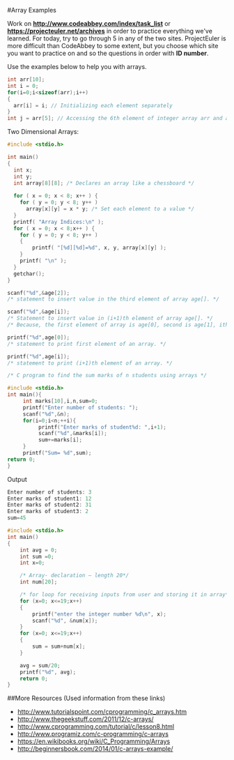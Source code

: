 #Array Examples

Work on __http://www.codeabbey.com/index/task_list__ or __https://projecteuler.net/archives__ in order to practice everything we've learned. For today, try to go through 5 in any of the two sites. ProjectEuler is more difficult than CodeAbbey to some extent, but you choose which site you want to practice on and so the questions in order with __ID number__.

Use the examples below to help you with arrays.

```c
int arr[10];
int i = 0;
for(i=0;i<sizeof(arr);i++) 
{ 
  arr[i] = i; // Initializing each element separately 
} 
int j = arr[5]; // Accessing the 6th element of integer array arr and assigning its value to integer 'j'. 
```

Two Dimensional Arrays:
```c
#include <stdio.h>

int main()
{
  int x;
  int y;
  int array[8][8]; /* Declares an array like a chessboard */
  
  for ( x = 0; x < 8; x++ ) {
    for ( y = 0; y < 8; y++ )
      array[x][y] = x * y; /* Set each element to a value */
  }
  printf( "Array Indices:\n" );
  for ( x = 0; x < 8;x++ ) {
    for ( y = 0; y < 8; y++ )
    {
        printf( "[%d][%d]=%d", x, y, array[x][y] );
    }
    printf( "\n" );
  }
  getchar();
}
```

```c
scanf("%d",&age[2]);
/* statement to insert value in the third element of array age[]. */

scanf("%d",&age[i]);
/* Statement to insert value in (i+1)th element of array age[]. */
/* Because, the first element of array is age[0], second is age[1], ith is age[i-1] and (i+1)th is age[i]. */

printf("%d",age[0]);
/* statement to print first element of an array. */

printf("%d",age[i]);
/* statement to print (i+1)th element of an array. */
```

```c
/* C program to find the sum marks of n students using arrays */

#include <stdio.h>
int main(){
     int marks[10],i,n,sum=0;
     printf("Enter number of students: ");
     scanf("%d",&n);
     for(i=0;i<n;++i){
          printf("Enter marks of student%d: ",i+1);
          scanf("%d",&marks[i]);
          sum+=marks[i];
     }
     printf("Sum= %d",sum);
return 0;
}
```
Output
```c
Enter number of students: 3
Enter marks of student1: 12
Enter marks of student2: 31
Enter marks of student3: 2
sum=45
```

```c
#include <stdio.h>
int main()
{
    int avg = 0;
    int sum =0;
    int x=0;

    /* Array- declaration – length 20*/
    int num[20];

    /* for loop for receiving inputs from user and storing it in array*/
    for (x=0; x<=19;x++)
    {
        printf("enter the integer number %d\n", x);
        scanf("%d", &num[x]);
    }
    for (x=0; x<=19;x++)
    {
        sum = sum+num[x];
    }

    avg = sum/20;
    printf("%d", avg);
    return 0;
}
```

##More Resources (Used information from these links)
* http://www.tutorialspoint.com/cprogramming/c_arrays.htm
* http://www.thegeekstuff.com/2011/12/c-arrays/
* http://www.cprogramming.com/tutorial/c/lesson8.html
* http://www.programiz.com/c-programming/c-arrays
* https://en.wikibooks.org/wiki/C_Programming/Arrays
* http://beginnersbook.com/2014/01/c-arrays-example/

